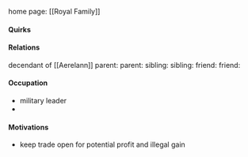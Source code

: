 home page: [[Royal Family]]

#### Quirks

#### Relations
decendant of [[Aerelann]]
parent: 
parent: 
sibling: 
sibling: 
friend:
friend: 

#### Occupation
- military leader
- 

#### Motivations
- keep trade open for potential profit and illegal gain